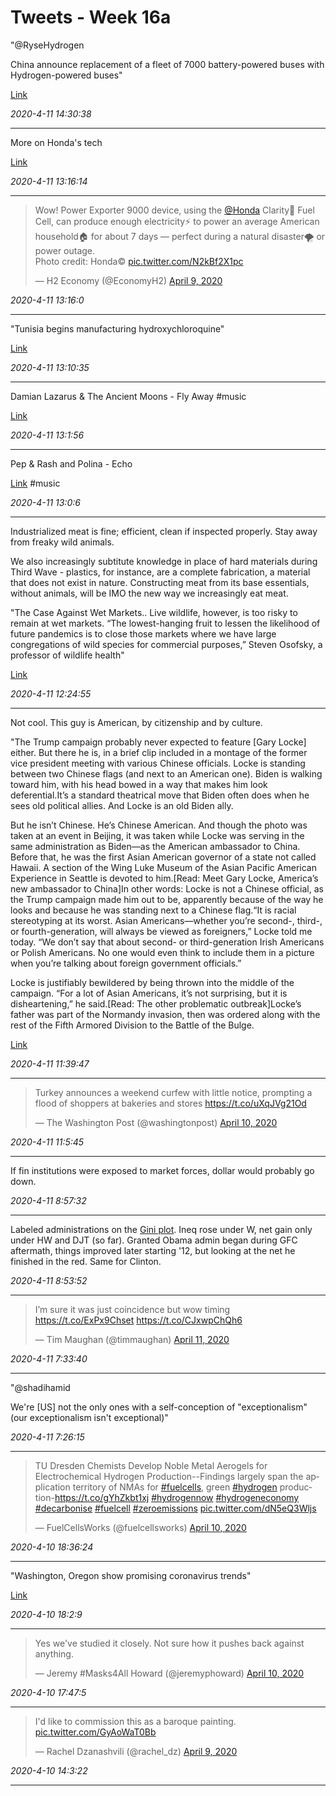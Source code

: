 # Tweets - Week 16a




"@RyseHydrogen

China announce replacement of a fleet of 7000 battery-powered buses
with Hydrogen-powered buses"

[Link](https://mobile.twitter.com/RyseHydrogen/status/1248500918938562563)

*2020-4-11 14:30:38*

---

More on Honda's tech

[Link](https://global.honda/innovation/FuelCell/PowerExporter9000-picturebook.html)

*2020-4-11 13:16:14*

---

<blockquote class="twitter-tweet"><p lang="en" dir="ltr">Wow! Power Exporter 9000 device, using the <a href="https://twitter.com/Honda?ref_src=twsrc%5Etfw">@Honda</a> Clarity🚗 Fuel Cell, can produce enough electricity⚡ to power an average American household🏠 for about 7 days — perfect during a natural disaster🌪 or power outage. <br>Photo credit: Honda©️ <a href="https://t.co/N2kBf2X1pc">pic.twitter.com/N2kBf2X1pc</a></p>&mdash; H2 Economy (@EconomyH2) <a href="https://twitter.com/EconomyH2/status/1248330807028129798?ref_src=twsrc%5Etfw">April 9, 2020</a></blockquote> <script async src="https://platform.twitter.com/widgets.js" charset="utf-8"></script>

*2020-4-11 13:16:0*

---

"Tunisia begins manufacturing hydroxychloroquine"

[Link](https://www.youtube.com/watch?v=VnLkpVGzyLI)

*2020-4-11 13:10:35*

---

Damian Lazarus & The Ancient Moons - Fly Away \#music

[Link](https://youtu.be/YQEEj3V2QOY)

*2020-4-11 13:1:56*

---

Pep & Rash and Polina - Echo

[Link](https://www.youtube.com/watch?v=j1DBHdxP16k) \#music

*2020-4-11 13:0:6*

---

Industrialized meat is fine; efficient, clean if inspected
properly. Stay away from freaky wild animals.

We also increasingly subtitute knowledge in place of hard materials
during Third Wave - plastics, for instance, are a complete
fabrication, a material that does not exist in nature. Constructing
meat from its base essentials, without animals, will be IMO the new
way we increasingly eat meat.

"The Case Against Wet Markets.. Live wildlife, however, is too risky
to remain at wet markets. “The lowest-hanging fruit to lessen the
likelihood of future pandemics is to close those markets where we have
large congregations of wild species for commercial purposes,” Steven
Osofsky, a professor of wildlife health"

[Link](https://www.theatlantic.com/culture/archive/2020/04/ban-wet-markets/609781/)

*2020-4-11 12:24:55*

---

Not cool. This guy is American, by citizenship and by culture. 

"The Trump campaign probably never expected to feature [Gary Locke]
either. But there he is, in a brief clip included in a montage of the
former vice president meeting with various Chinese officials. Locke is
standing between two Chinese flags (and next to an American
one). Biden is walking toward him, with his head bowed in a way that
makes him look deferential.It’s a standard theatrical move that Biden
often does when he sees old political allies. And Locke is an old
Biden ally.

But he isn’t Chinese. He’s Chinese American. And though the photo was
taken at an event in Beijing, it was taken while Locke was serving in
the same administration as Biden—as the American ambassador to
China. Before that, he was the first Asian American governor of a
state not called Hawaii. A section of the Wing Luke Museum of the
Asian Pacific American Experience in Seattle is devoted to him.[Read:
Meet Gary Locke, America’s new ambassador to China]In other words:
Locke is not a Chinese official, as the Trump campaign made him out to
be, apparently because of the way he looks and because he was standing
next to a Chinese flag.“It is racial stereotyping at its worst. Asian
Americans—whether you’re second-, third-, or fourth-generation, will
always be viewed as foreigners,” Locke told me today. “We don’t say
that about second- or third-generation Irish Americans or Polish
Americans. No one would even think to include them in a picture when
you’re talking about foreign government officials.”

Locke is justifiably bewildered by being thrown into the middle of the
campaign. “For a lot of Asian Americans, it’s not surprising, but it
is disheartening,” he said.[Read: The other problematic
outbreak]Locke’s father was part of the Normandy invasion, then was
ordered along with the rest of the Fifth Armored Division to the
Battle of the Bulge.

[Link](https://www.theatlantic.com/politics/archive/2020/04/trumps-attacks-gary-locke/609844/)

*2020-4-11 11:39:47*

---

<blockquote class="twitter-tweet"><p lang="en" dir="ltr">Turkey announces a weekend curfew with little notice, prompting a flood of shoppers at bakeries and stores <a href="https://t.co/uXqJVg21Od">https://t.co/uXqJVg21Od</a></p>&mdash; The Washington Post (@washingtonpost) <a href="https://twitter.com/washingtonpost/status/1248725819490435072?ref_src=twsrc%5Etfw">April 10, 2020</a></blockquote> <script async src="https://platform.twitter.com/widgets.js" charset="utf-8"></script>

*2020-4-11 11:5:45*

---

If fin institutions were exposed to market forces, dollar would
probably go down.

*2020-4-11 8:57:32*

---

Labeled administrations on the [Gini
plot](https://muratk3n.github.io/thirdwave/en/2019/05/stats.html#gini). Ineq
rose under W, net gain only under HW and DJT (so far). Granted Obama
admin began during GFC aftermath, things improved later starting '12,
but looking at the net he finished in the red. Same for Clinton.

*2020-4-11 8:53:52*

---

<blockquote class="twitter-tweet"><p lang="en" dir="ltr">I’m sure it was just coincidence but wow timing <a href="https://t.co/ExPx9Chset">https://t.co/ExPx9Chset</a> <a href="https://t.co/CJxwpChQh6">https://t.co/CJxwpChQh6</a></p>&mdash; Tim Maughan (@timmaughan) <a href="https://twitter.com/timmaughan/status/1248785509507387393?ref_src=twsrc%5Etfw">April 11, 2020</a></blockquote> <script async src="https://platform.twitter.com/widgets.js" charset="utf-8"></script>

*2020-4-11 7:33:40*

---

"@shadihamid

We're [US] not the only ones with a self-conception of
"exceptionalism" (our exceptionalism isn't exceptional)"

*2020-4-11 7:26:15*

---

<blockquote class="twitter-tweet"><p lang="en" dir="ltr">TU Dresden Chemists Develop Noble Metal Aerogels for Electrochemical Hydrogen Production--Findings largely span the application territory of NMAs for <a href="https://twitter.com/hashtag/fuelcells?src=hash&amp;ref_src=twsrc%5Etfw">#fuelcells</a>, green <a href="https://twitter.com/hashtag/hydrogen?src=hash&amp;ref_src=twsrc%5Etfw">#hydrogen</a> production-<a href="https://t.co/gYhZkbt1xj">https://t.co/gYhZkbt1xj</a> <a href="https://twitter.com/hashtag/hydrogennow?src=hash&amp;ref_src=twsrc%5Etfw">#hydrogennow</a> <a href="https://twitter.com/hashtag/hydrogeneconomy?src=hash&amp;ref_src=twsrc%5Etfw">#hydrogeneconomy</a> <a href="https://twitter.com/hashtag/decarbonise?src=hash&amp;ref_src=twsrc%5Etfw">#decarbonise</a> <a href="https://twitter.com/hashtag/fuelcell?src=hash&amp;ref_src=twsrc%5Etfw">#fuelcell</a> <a href="https://twitter.com/hashtag/zeroemissions?src=hash&amp;ref_src=twsrc%5Etfw">#zeroemissions</a> <a href="https://t.co/dN5eQ3Wljs">pic.twitter.com/dN5eQ3Wljs</a></p>&mdash; FuelCellsWorks (@fuelcellsworks) <a href="https://twitter.com/fuelcellsworks/status/1248604586891530240?ref_src=twsrc%5Etfw">April 10, 2020</a></blockquote> <script async src="https://platform.twitter.com/widgets.js" charset="utf-8"></script>

*2020-4-10 18:36:24*

---

"Washington, Oregon show promising coronavirus trends"

[Link](https://thehill.com/homenews/state-watch/491898-washington-oregon-show-promising-coronavirus-trends)

*2020-4-10 18:2:9*

---

<blockquote class="twitter-tweet"><p lang="en" dir="ltr">Yes we&#39;ve studied it closely. Not sure how it pushes back against anything.</p>&mdash; Jeremy #Masks4All Howard (@jeremyphoward) <a href="https://twitter.com/jeremyphoward/status/1248622197024780292?ref_src=twsrc%5Etfw">April 10, 2020</a></blockquote> <script async src="https://platform.twitter.com/widgets.js" charset="utf-8"></script>

*2020-4-10 17:47:5*

---

<blockquote class="twitter-tweet"><p lang="en" dir="ltr">I&#39;d like to commission this as a baroque painting. <a href="https://t.co/GyAoWaT0Bb">pic.twitter.com/GyAoWaT0Bb</a></p>&mdash; Rachel Dzanashvili (@rachel_dz) <a href="https://twitter.com/rachel_dz/status/1248308398002749440?ref_src=twsrc%5Etfw">April 9, 2020</a></blockquote> <script async src="https://platform.twitter.com/widgets.js" charset="utf-8"></script>

*2020-4-10 14:3:22*

---
